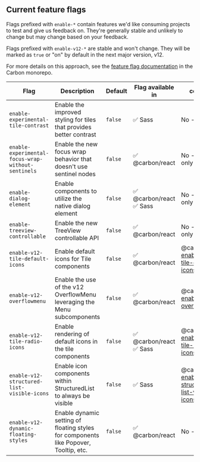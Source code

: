 ## Current feature flags

Flags prefixed with `enable-*` contain features we'd like consuming projects to
test and give us feedback on. They're generally stable and unlikely to change
but may change based on your feedback.

Flags prefixed with `enable-v12-*` are stable and won't change. They will be
marked as `true` or "on" by default in the next major version, v12.

For more details on this approach, see the
[feature flag documentation](https://github.com/carbon-design-system/carbon/blob/main/docs/experimental-code.md)
in the Carbon monorepo.

| Flag                                                      | Description                                                                          | Default | Flag available in        | codemod                                                                                                                                                                       |
| --------------------------------------------------------- | ------------------------------------------------------------------------------------ | ------- | ------------------------ | ----------------------------------------------------------------------------------------------------------------------------------------------------------------------------- |
| `enable-experimental-tile-contrast`                       | Enable the improved styling for tiles that provides better contrast                  | `false` | ✅ Sass                  | No - Style only                                                                                                                                                               |
| `enable-experimental-focus-wrap`<wbr>`-without-sentinels` | Enable the new focus wrap behavior that doesn't use sentinel nodes                   | `false` | ✅ @carbon/react         | No - Config only                                                                                                                                                              |
| `enable-dialog-element`                                   | Enable components to utilize the native dialog element                               | `false` | ✅ @carbon/react ✅ Sass | No - Config only                                                                                                                                                              |
| `enable-treeview-controllable`                            | Enable the new TreeView controllable API                                             | `false` | ✅ @carbon/react         | No - Config only                                                                                                                                                              |
| `enable-v12-tile-default-icons`                           | Enable default icons for Tile components                                             | `false` | ✅ @carbon/react         | @carbon/react: [enable-v12-tile-default-icons](https://github.com/carbon-design-system/carbon/tree/main/packages/upgrade#enable-v12-tile-default-icons)                       |
| `enable-v12-overflowmenu`                                 | Enable the use of the v12 OverflowMenu leveraging the Menu subcomponents             | `false` | ✅ @carbon/react         | @carbon/react: [enable-v12-overflowmenu](https://github.com/carbon-design-system/carbon/tree/main/packages/upgrade#enable-v12-overflowmenu)                                   |
| `enable-v12-tile-radio-icons`                             | Enable rendering of default icons in the tile components                             | `false` | ✅ @carbon/react ✅ Sass | @carbon/react: [enable-v12-tile-radio-icons](https://github.com/carbon-design-system/carbon/tree/main/packages/upgrade#enable-v12-tile-radio-icons)                           |
| `enable-v12-structured-list`<wbr>`-visible-icons`         | Enable icon components within StructuredList to always be visible                    | `false` | ✅ Sass                  | @carbon/react: [enable-v12-structured-list-visible-icons](https://github.com/carbon-design-system/carbon/tree/main/packages/upgrade#enable-v12-structured-list-visible-icons) |
| `enable-v12-dynamic-floating-styles`                      | Enable dynamic setting of floating styles for components like Popover, Tooltip, etc. | `false` | ✅ @carbon/react         | No - App level                                                                                                                                                                |
